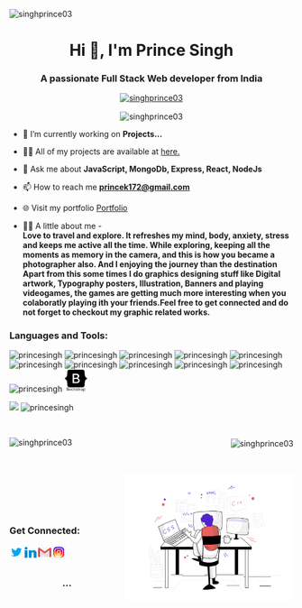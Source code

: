 <!--
**singhprince03/singhprince03** is a ✨ _special_ ✨ repository because its `README.md` (this file) appears on your GitHub profile.

Here are some ideas to get you started:

- 🔭 I’m currently working on ...
- 🌱 I’m currently learning ...
- 👯 I’m looking to collaborate on ...
- 🤔 I’m looking for help with ...
- 💬 Ask me about ...
- 📫 How to reach me: ...
- 😄 Pronouns: ...
- ⚡ Fun fact: ...
-->

<p align="left"> <img src="https://komarev.com/ghpvc/?username=singhprince03&label=Profile%20views&color=0e75b6&style=flat" alt="singhprince03" /> </p>

<!-- ![test](https://user-images.githubusercontent.com/33107551/141144544-2e45dae3-4ed1-4c61-a861-7ef3af43238a.png) -->
<h1 align="center">Hi 👋, I'm Prince Singh</h1>
<h3 align="center">A passionate Full Stack Web developer from India</h3>



<p align="center"> <a href="https://github.com/ryo-ma/github-profile-trophy"><img src="https://github-profile-trophy.vercel.app/?username=singhprince03" alt="singhprince03" /></a> </p>
<p align="center"><img align="center" src="https://github-readme-streak-stats.herokuapp.com/?user=singhprince03&" alt="singhprince03" /></p>





- 🔭 I’m currently working on **Projects...**

- 👨‍💻 All of my projects are available at [here.](https://github.com/singhprince03/projects)

- 💬 Ask me about **JavaScript, MongoDb, Express, React, NodeJs**

- 📫 How to reach me **princek172@gmail.com**

- 🌐 Visit my portfolio [Portfolio](https://singhprince.netlify.app/)

- 🙋‍♂️ A little about me - <br/>
       **Love to travel and explore. It refreshes my mind, body, anxiety, stress and keeps me active all the time. While exploring, keeping all the moments as memory in the camera, and this is how you became a photographer also. And I enjoying the journey than the destination**<br/>
       **Apart from this some times I do graphics designing stuff like Digital artwork, Typography posters, Illustration, Banners and playing videogames, the games are getting much more interesting when you colaboratly playing ith your friends.Feel free to get connected and do not forget to checkout my graphic related works.**

<!-- ### Blogs posts -->
<!-- BLOG-POST-LIST:START -->
<!-- BLOG-POST-LIST:END -->



<h3 align="left">Languages and Tools:</h3>
<p>
<img src="https://www.vectorlogo.zone/logos/w3_html5/w3_html5-icon.svg" alt="princesingh" width="40px" />
  <img src="https://www.vectorlogo.zone/logos/w3_css/w3_css-icon.svg" alt="princesingh" width="40px" />
  <img src="https://www.vectorlogo.zone/logos/javascript/javascript-icon.svg" alt="princesingh" width="40px" />
  <img src="https://www.vectorlogo.zone/logos/mongodb/mongodb-icon.svg" alt="princesingh" width="40px" />
  <img src="https://www.vectorlogo.zone/logos/reactjs/reactjs-icon.svg" alt="princesingh" width="40px" />
  <img src="https://www.vectorlogo.zone/logos/nodejs/nodejs-icon.svg" alt="princesingh" width="40px" />
  <img src="https://github.com/singhprince03/singhprince03/main/images/icons8-redux-48.png" alt="princesingh" width="40px" />
  <img src="https://www.vectorlogo.zone/logos/getpostman/getpostman-icon.svg" alt="princesingh" width="40px" />
  <img src="https://www.vectorlogo.zone/logos/git-scm/git-scm-icon.svg" alt="princesingh" width="40px" />
  <img src="https://github.com/singhprince03/singhprince03/main/images/icons8-material-ui-48.png" alt="princesingh" width="40px" />
  <img src="https://www.vectorlogo.zone/logos/tailwindcss/tailwindcss-icon.svg" alt="princesingh" width="40px" />
  <img src="https://raw.githubusercontent.com/devicons/devicon/master/icons/bootstrap/bootstrap-plain-wordmark.svg" alt="princesingh" width="40px" />
</p>
<p>
  <img src="https://github.com/singhprince03/singhprince03/main/images/icons8-visual-studio-code-2019-48.png" width="40px" />
  <img src="https://www.vectorlogo.zone/logos/netlify/netlify-icon.svg" alt="princesingh" width="40px" />
</p>


<br/>

<p>
<p align="left"><img align="left" src="https://github-readme-stats.vercel.app/api/top-langs?username=singhprince03&show_icons=true&locale=en&layout=compact" alt="singhprince03" /></p>

<p align="right">&nbsp;<img align="center" src="https://github-readme-stats.vercel.app/api?username=singhprince03&show_icons=true&locale=en" alt="singhprince03" /></p>
</p>
<br/>


<p align="right"><img align="right" src="https://github.com/singhprince03/singhprince03/blob/main/images/pixeltrue-web-development-1.png" alt="singhprince03" width="300px"/></p><br/>
<br/><br/><br/>
<h3 align="left">Get Connected:</h3>
<a href="https://twitter.com/singh_prince30" target="_blank"><img align="left" src="https://github.com/singhprince03/singhprince03/blob/main/images/icons8-twitter.gif" alt="princesingh" width="25px" /></a>
<a href="https://linkedin.com/in/singhprince30" target="_blank"><img align="left" src="https://github.com/singhprince03/singhprince03/blob/main/images/icons8-linkedin-2.gif" alt="princesingh" width="25px" /></a>
<a href="https://mail.google.com/mail/u/0/?tab=rm&ogbl#inbox?compose=CllgCJNqLHZLdHcsNppxDXDkrCGlnkVcMgzPBQPGwFHgkBjmSLBTPBzZzQLCfWpLfknGHsWDTLV" target="_blank"><img align="left" src="https://github.com/singhprince03/singhprince03/blob/main/images/icons8-gmail-logo.gif" alt="princesingh" width="25px" /></a>
<a href="https://instagram.com/_prinz03_" target="blank"><img align="left" src="https://github.com/singhprince03/singhprince03/blob/main/images/icons8-instagram.gif" alt="princesingh" width="25px" /></a>
<br /><br />
<h3 align="center">...</h3>
